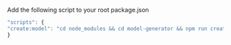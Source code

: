 Add the following script to your root package.json

```javascript
"scripts": {
"create:model": "cd node_modules && cd model-generator && npm run create:model"
}
```
